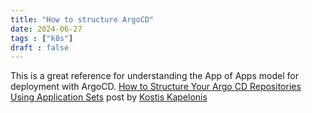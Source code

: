 ```yaml
---
title: "How to structure ArgoCD"
date: 2024-06-27
tags : ["k8s"]
draft : false
---
```

This is a great reference for understanding the App of Apps model for deployment with ArgoCD.  [How to Structure Your Argo CD Repositories Using Application Sets](https://codefresh.io/blog/how-to-structure-your-argo-cd-repositories-using-application-sets/) post by [Kostis Kapelonis](https://codefresh.io/author/kostiscodefresh-io/)
<!--more-->